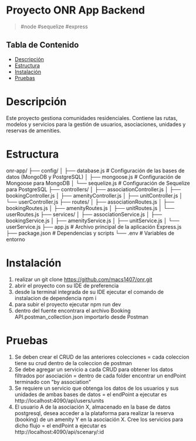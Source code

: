 # Proyecto ONR App Backend

>  #node #sequelize #express

## Tabla de Contenido

- [Descripción](#descripción)
- [Estructura](#estructura)
- [Instalación](#instalación)
- [Pruebas](#pruebas)

# Descripción
Este proyecto gestiona comunidades residenciales. Contiene las rutas, modelos y servicios para la gestión de usuarios, asociaciones, unidades y reservas de amenities.

# Estructura
onr-app/
├── config/
│   ├── database.js         # Configuración de las bases de datos (MongoDB y PostgreSQL)
│   ├── mongoose.js         # Configuración de Mongoose para MongoDB
│   └── sequelize.js        # Configuración de Sequelize para PostgreSQL
├── controllers/
│   ├── associationController.js
│   ├── bookingController.js
│   ├── amenityController.js
│   ├── unitController.js
│   └── userController.js
├── routes/
│   ├── associationRoutes.js
│   ├── bookingRoutes.js
│   ├── amenityRoutes.js
│   ├── unitRoutes.js
│   └── userRoutes.js
├── services/
│   ├── associationService.js
│   ├── bookingService.js
│   ├── amenityService.js
│   ├── unitService.js
│   └── userService.js
├── app.js                  # Archivo principal de la aplicación Express.js
├── package.json            # Dependencias y scripts
└── .env                    # Variables de entorno

# Instalación
1. realizar un git clone https://github.com/macs1407/onr.git
2. abrir el proyecto con su IDE de preferencia
3. desde la terminal integrada de su IDE ejecutar el comando de instalacion de dependencia npm i
4. para subir el proyecto ejecutar npm run dev
5. dentro del fuente encontrara el archivo Booking API.postman_collection.json importarlo desde Postman

# Pruebas
1. Se deben crear el CRUD de las anteriores colecciones = cada coleccion tiene su crud dentro de la coleccion de postman
2. Se debe agregar un servicio a cada CRUD para obtener los datos filtrados por asociación = dentro de cada folder encontrar un endPoint terminado con "by association"
3. Se requiere un servicio que obtenga los datos de los usuarios y sus unidades de ambas
bases de datos = el endPoint a ejecutar es http://localhost:4090/api/users/units
4. El usuario A de la asociación X, almacenado en la base de datos postgresql, desea
acceder a la plataforma para realizar la reserva (booking) de un amenity Y en la
asociación X. Cree los servicios para dicho flujo = el endPoint a ejecutar es http://localhost:4090/api/scenary/:id